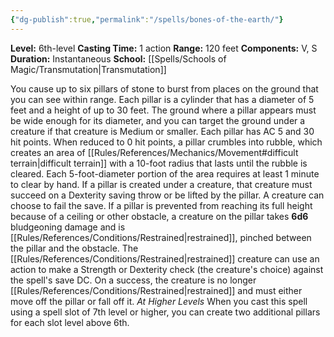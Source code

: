 ```yaml
---
{"dg-publish":true,"permalink":"/spells/bones-of-the-earth/"}
---
```


**Level:** 6th-level
**Casting Time:** 1 action
**Range:** 120 feet
**Components:** V, S
**Duration:** Instantaneous
**School:** [[Spells/Schools of Magic/Transmutation\|Transmutation]]

You cause up to six pillars of stone to burst from places on the ground that you can see within range. Each pillar is a cylinder that has a diameter of 5 feet and a height of up to 30 feet. The ground where a pillar appears must be wide enough for its diameter, and you can target the ground under a creature if that creature is Medium or smaller. Each pillar has AC 5 and 30 hit points. When reduced to 0 hit points, a pillar crumbles into rubble, which creates an area of [[Rules/References/Mechanics/Movement#difficult terrain\|difficult terrain]] with a 10-foot radius that lasts until the rubble is cleared. Each 5-foot-diameter portion of the area requires at least 1 minute to clear by hand.
If a pillar is created under a creature, that creature must succeed on a Dexterity saving throw or be lifted by the pillar. A creature can choose to fail the save.
If a pillar is prevented from reaching its full height because of a ceiling or other obstacle, a creature on the pillar takes **6d6** bludgeoning damage and is [[Rules/References/Conditions/Restrained\|restrained]], pinched between the pillar and the obstacle. The [[Rules/References/Conditions/Restrained\|restrained]] creature can use an action to make a Strength or Dexterity check (the creature's choice) against the spell's save DC. On a success, the creature is no longer [[Rules/References/Conditions/Restrained\|restrained]] and must either move off the pillar or fall off it.
_At Higher Levels_
When you cast this spell using a spell slot of 7th level or higher, you can create two additional pillars for each slot level above 6th.